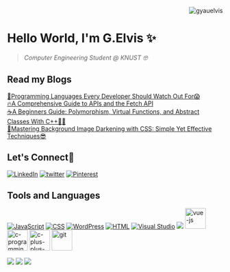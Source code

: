 <p align="right"><img src="https://komarev.com/ghpvc/?username=gyauelvis&label=Profile%20views&color=e91e63&style=flat" alt="gyauelvis"/> </p>
<h1>Hello World, I'm G.Elvis ✨</h1>

> *Computer Engineering Student @ KNUST :nerd_face:*
<h2>Read my Blogs</h2>
<a href="https://dev.to/gyauelvis/programming-languages-every-developer-should-watch-out-for-1ak4">🚀Programming Languages Every Developer Should Watch Out For😱</a><br>
<a href="https://dev.to/gyauelvis/a-beginners-guide-to-apis-4ce4">🔥A Comprehensive Guide to APIs and the Fetch API</a><br>
<a href="https://dev.to/gyauelvis/a-beginners-guide-polymorphism-virtual-functions-and-abstract-classes-1m6">☕A Beginners Guide: Polymorphism, Virtual Functions, and Abstract Classes With C++👨‍💻</a><br>
<a href="https://dev.to/gyauelvis/mastering-background-image-darkening-with-css-simple-yet-effective-techniques-1cmn">
  📍Mastering Background Image Darkening with CSS: Simple Yet Effective Techniques😎
</a>


<h2>Let's Connect👋</h2>
<a href="https://www.linkedin.com/in/gyauboahenelvis/"><img src="https://img.icons8.com/color/48/null/linkedin-circled--v1.png" title='LinkedIn'/></a>
<a href="https://twitter.com/LordGyau"><img src="https://img.icons8.com/color/48/null/twitter--v1.png" title='twitter'/></a>
<a href="https://www.pinterest.com/gyauelvis/"><img src="https://img.icons8.com/color/48/null/pinterest--v1.png" title='Pinterest'/></a>
<h2>Tools and Languages</h2>
<a href='#'><img src="https://img.icons8.com/ios/50/null/javascript--v1.png" title='JavaScript'/></a>
<a href='#'><img src="https://img.icons8.com/color/48/null/css3.png" title='CSS'/></a>
<a href='#'><img src="https://img.icons8.com/color/48/null/wordpress.png" title='WordPress'/></a>
<a href='#'><img src="https://img.icons8.com/color/48/null/html-5--v1.png" title='HTML'/></a>
<a href="#><img src="https://img.icons8.com/color/48/null/arduino.png" title='Arduino'/></a>
<a href="#"><img src="https://img.icons8.com/color/48/null/visual-studio-code-2019.png" title='Visual Studio'/></a>
<a href="#"><img src="https://img.icons8.com/color/48/null/tailwindcss.png" tilte="Tailwindcss"/></a>
<a href="#"><img width="48" height="48" src="https://img.icons8.com/color/48/vue-js.png" title="Vue Js" alt="vue-js"/></a>
<a href="#"><img title = "c-programming" width="48" height="48" src="https://img.icons8.com/color/48/c-programming.png" alt="c-programming"/></a>                <a href="#"><img title="C++" width="48" height="48" src="https://img.icons8.com/color/48/c-plus-plus-logo.png" alt="c-plus-plus-logo"/></a>                       <a href="#"><img title="Git" width="48" height="48" src="https://img.icons8.com/color/48/git.png" alt="git"/></a>                                                             
<p></p>

![](https://github-profile-summary-cards.vercel.app/api/cards/profile-details?username=gyauelvis&theme=github_dark)
![](https://github-profile-summary-cards.vercel.app/api/cards/repos-per-language?username=gyauelvis&theme=github_dark)
![](https://github-profile-summary-cards.vercel.app/api/cards/most-commit-language?username=gyauelvis&theme=github_dark)

<!-- [![Gyau Boahen Elvis' Stats](https://github-readme-stats.vercel.app/api?username=gyauelvis&show_icons=true&theme=github_dark)](https://github.com/qbentil) -->



<!---
gyauelvis/gyauelvis is a ✨ special ✨ repository because its `README.md` (this file) appears on your GitHub profile.
You can click the Preview link to take a look at your changes.
--->
